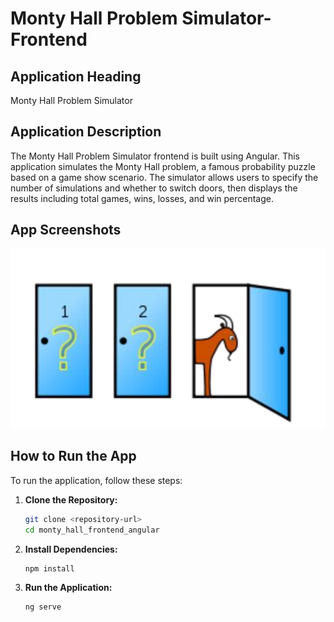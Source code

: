 # Monty Hall Problem Simulator- Frontend

## Application Heading
Monty Hall Problem Simulator

## Application Description
The Monty Hall Problem Simulator frontend is built using Angular. This application simulates the Monty Hall problem, a famous probability puzzle based on a game show scenario. The simulator allows users to specify the number of simulations and whether to switch doors, then displays the results including total games, wins, losses, and win percentage.

## App Screenshots
![Image!](projectAssets/question.PNG)

## How to Run the App
To run the application, follow these steps:

1. **Clone the Repository:**
   ```bash
   git clone <repository-url>
   cd monty_hall_frontend_angular

2. **Install Dependencies:**
    ```bash
    npm install

3. **Run the Application:**
    ```bash
    ng serve